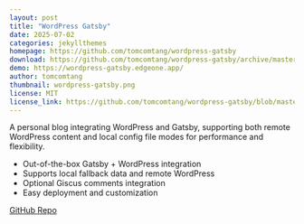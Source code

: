 ```yaml
---
layout: post
title: "WordPress Gatsby"
date: 2025-07-02
categories: jekyllthemes
homepage: https://github.com/tomcomtang/wordpress-gatsby
download: https://github.com/tomcomtang/wordpress-gatsby/archive/master.zip
demo: https://wordpress-gatsby.edgeone.app/
author: tomcomtang
thumbnail: wordpress-gatsby.png
license: MIT
license_link: https://github.com/tomcomtang/wordpress-gatsby/blob/master/LICENSE
---
```


A personal blog integrating WordPress and Gatsby, supporting both remote WordPress content and local config file modes for performance and flexibility.

- Out-of-the-box Gatsby + WordPress integration
- Supports local fallback data and remote WordPress
- Optional Giscus comments integration
- Easy deployment and customization

[GitHub Repo](https://github.com/tomcomtang/wordpress-gatsby)
